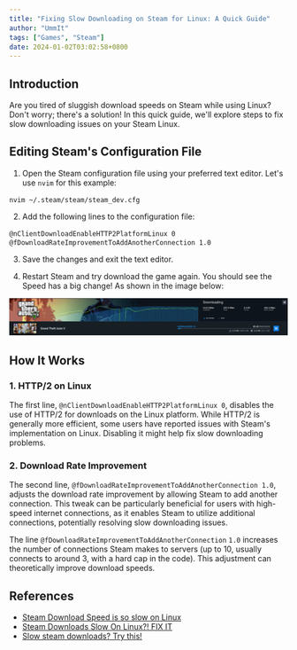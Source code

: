 ```yaml
---
title: "Fixing Slow Downloading on Steam for Linux: A Quick Guide"
author: "UmmIt"
tags: ["Games", "Steam"]
date: 2024-01-02T03:02:58+0800
---
```


## Introduction 

Are you tired of sluggish download speeds on Steam while using Linux? Don't worry; there's a solution! In this quick guide, we'll explore steps to fix slow downloading issues on your Steam Linux.

## Editing Steam's Configuration File

1. Open the Steam configuration file using your preferred text editor. Let's use `nvim` for this example:

```shell
nvim ~/.steam/steam/steam_dev.cfg
```

2. Add the following lines to the configuration file:

```shell
@nClientDownloadEnableHTTP2PlatformLinux 0
@fDownloadRateImprovementToAddAnotherConnection 1.0
```

3. Save the changes and exit the text editor.

4. Restart Steam and try download the game again. You should see the Speed has a big change! As shown in the image below:

![Speed](./featured.png)

## How It Works

### 1. HTTP/2 on Linux

The first line, `@nClientDownloadEnableHTTP2PlatformLinux 0`, disables the use of HTTP/2 for downloads on the Linux platform. While HTTP/2 is generally more efficient, some users have reported issues with Steam's implementation on Linux. Disabling it might help fix slow downloading problems.

### 2. Download Rate Improvement

The second line, `@fDownloadRateImprovementToAddAnotherConnection 1.0`, adjusts the download rate improvement by allowing Steam to add another connection. This tweak can be particularly beneficial for users with high-speed internet connections, as it enables Steam to utilize additional connections, potentially resolving slow downloading issues.

The line `@fDownloadRateImprovementToAddAnotherConnection` `1.0` increases the number of connections Steam makes to servers (up to 10, usually connects to around 3, with a hard cap in the code). This adjustment can theoretically improve download speeds.

## References

- [Steam Download Speed is so slow on Linux](https://gist.github.com/FikriRNurhidayat/ce18426ad94fff2140538c0adf0e06ec)
- [Steam Downloads Slow On Linux?! FIX IT](https://iv.datura.network/watch?v=A_kRdad3eb4)
- [Slow steam downloads? Try this!](https://old.reddit.com/r/linux_gaming/comments/16e1l4h/slow_steam_downloads_try_this/)
